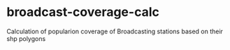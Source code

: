 # broadcast-coverage-calc
Calculation of popularion coverage of Broadcasting stations based on their shp polygons
